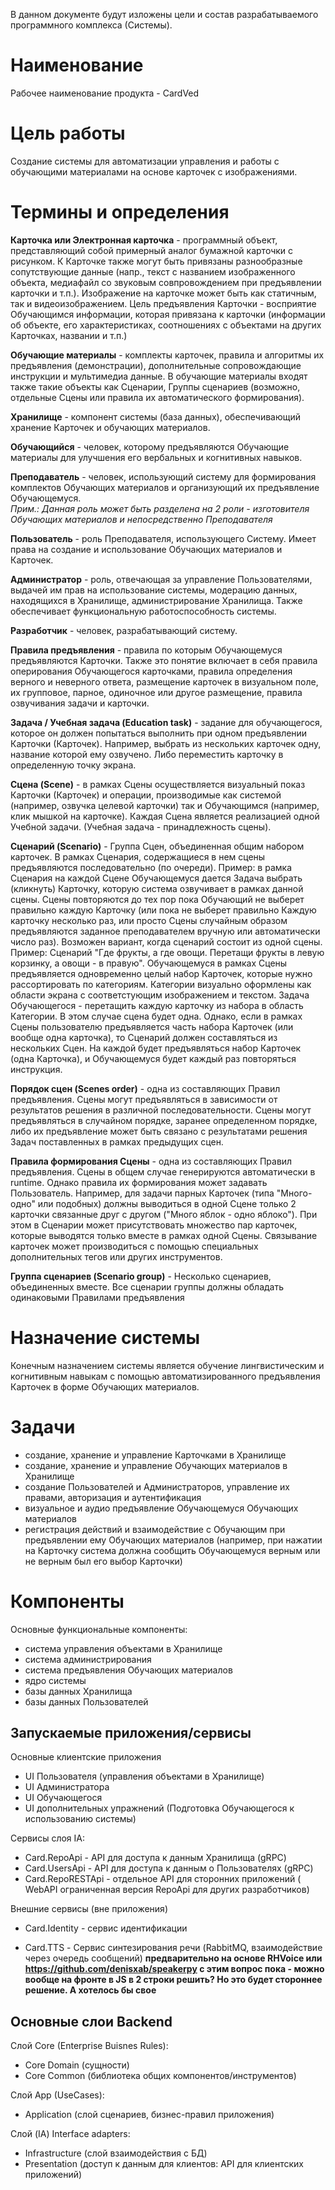 В данном документе будут изложены цели и состав разрабатываемого программного комплекса (Системы).

# Наименование
Рабочее наименование продукта - CardVed

# Цель работы
Создание системы для автоматизации управления и работы с обучающими материалами на основе карточек с изображениями.

# Термины и определения

**Карточка или Электронная карточка** - программный объект, представляющий собой примерный аналог бумажной карточки с рисунком. К Карточке также могут быть привязаны разнообразные сопутствующие данные (напр., текст с названием изображенного объекта, медиафайл со звуковым совпровождением при предъявлении карточки и т.п.). Изображение на карточке может быть как статичным, так и видеоизображением. Цель предъявления Карточки - восприятие Обучающимся информации, которая привязана к карточки (информации об объекте, его характеристиках, соотношениях с объектами на других Карточках, названии и т.п.) 

**Обучающие материалы** - комплекты карточек, правила и алгоритмы их предъявления (демонстрации), дополнительные сопровождающие инструкции и мультимедиа данные. В обучающие материалы входят также такие объекты как Сценарии, Группы сценариев (возможно, отдельные Сцены или правила их автоматического формирования).

**Хранилище** - компонент системы (база данных), обеспечивающий хранение Карточек и обучающих материалов.

**Обучающийся** - человек, которому предъявляются Обучающие материалы для улучшения его вербальных и когнитивных навыков.

**Преподаватель** - человек, использующий систему для формирования комплектов Обучающих материалов и организующий их предъявление Обучающемуся.<br>  *Прим.: Данная роль может быть разделена на 2 роли - изготовителя Обучающих материалов и непосредственно Преподавателя*

**Пользователь** - роль Преподавателя, использующего Систему. Имеет права на создание и использование Обучающих материалов и Карточек.

**Администратор** - роль, отвечающая за управление Пользователями, выдачей им прав на использование системы, модерацию данных, находящихся в Хранилище, администрирование Хранилища. Также обеспечивает функциональную работоспособность системы.

**Разработчик** - человек, разрабатывающий систему.

**Правила предъявления** - правила по которым Обучающемуся предъявляются Карточки. Также это понятие включает в себя правила оперирования Обучающегося карточками, правила определения верного и неверного ответа, размещение карточек в визуальном поле, их групповое, парное, одиночное или другое размещение, правила озвучивания задачи и карточки.

**Задача / Учебная задача (Education task)** - задание для обучающегося, которое он должен попытаться выполнить при одном предъявлении Карточки (Карточек). Например, выбрать из нескольких карточек одну, название которой ему озвучено. Либо переместить карточку в определенную точку экрана. 

**Сцена (Scene)** - в рамках Сцены осуществляется визуальный показ Карточки (Карточек) и операции, производимые как системой (например, озвучка целевой карточки) так и Обучающимся (например, клик мышкой на карточке). Каждая Сцена является реализацией одной Учебной задачи. (Учебная задача - принадлежность сцены).

**Сценарий (Scenario)** - Группа Сцен, объединенная общим набором карточек. В рамках Сценария, содержащиеся в нем сцены предъявляются последовательно (по очереди). Пример: в рамка Сценария на каждой Сцене Обучающемуся дается Задача выбрать (кликнуть) Карточку, которую система озвучивает в рамках данной сцены. Сцены повторяются до тех пор пока Обучающий не выберет правильно каждую Карточку (или пока не выберет правильно Каждую карточку несколько раз, или просто Сцены случайным образом предъявляются заданное преподавателем вручную или автоматически число раз).
Возможен вариант, когда сценарий состоит из одной сцены. Пример: Сценарий "Где фрукты, а где овощи. Перетащи фрукты в левую корзинку, а овощи - в правую". Обучающемуся в рамках Сцены предъявляется одновременно целый набор Карточек, которые нужно рассортировать по категориям. Категории визуально оформлены как области экрана с соответстующим изображением и текстом. Задача Обучающегося - перетащить каждую карточку из набора в область Категории. В этом случае сцена будет одна. 
Однако, если в рамках Сцены пользователю предъявляется часть набора Карточек (или вообще одна карточка), то Сценарий должен составляться из нескольких Сцен. На каждой будет предъявляться набор Карточек (одна Карточка), и Обучающемуся будет каждый раз повторяться инструкция.

**Порядок сцен (Scenes order)** - одна из составляющих Правил предъявления. Сцены могут предъявляться в зависимости от результатов решения в различной последовательности. Сцены могут предъявляться в случайном порядке, заранее определенном порядке, либо их предъявление может быть связано с результатами решения Задач поставленных в рамках предыдущих сцен.

**Правила формирования Сцены** - одна из составляющих Правил предъявления. Сцены в общем случае генерируются автоматически в runtime. Однако правила их формирования может задавать Пользователь. Например, для задачи парных Карточек (типа "Много-одно" или подобных) должны выводиться в одной Сцене только 2 карточки связанные друг с другом ("Много яблок - одно яблоко"). При этом в Сценарии может присутствовать множество пар карточек, которые выводятся только вместе в рамках одной Сцены. Связывание карточек может производиться с помощью специальных дополнительных тегов или других инструментов.

**Группа сценариев (Scenario group)** - Несколько сценариев, объединенных вместе. Все сценарии группы должны обладать одинаковыми Правилами предъявления

# Назначение системы
Конечным назначением системы является обучение лингвистическим и когнитивным навыкам с помощью автоматизированного предъявления Карточек в форме Обучающих материалов.

# Задачи
- создание, хранение и управление Карточками в Хранилище
- создание, хранение и управление Обучающих материалов в Хранилище
- создание Пользователей и Администраторов, управление их правами, авторизация и аутентификация
- визуальное и аудио предъявление Обучающемуся Обучающих материалов
- регистрация действий и взаимодействие с Обучающим при предъявлении ему Обучающих материалов (например, при нажатии на Карточку система должна сообщить Обучающемуся верным или не верным был его выбор Карточки)
  
# Компоненты
Основные функциональные компоненты:
- система управления объектами в Хранилище
- система администрирования
- система предъявления Обучающих материалов
- ядро системы
- базы данных Хранилища
- базы данных Пользователей

## Запускаемые приложения/сервисы
Основные клиентские приложения
- UI Пользователя (управления объектами в Хранилище)
- UI Администратора 
- UI Обучающегося
- UI дополнительных упражнений (Подготовка Обучающегося к использованию системы)
  
Сервисы слоя IA:
- Card.RepoApi - API для доступа к данным Хранилища (gRPC)
- Card.UsersApi - API для доступа к данным о Пользователях (gRPC)
- Card.RepoRESTApi - отдельное API для сторонних приложений ( WebAPI ограниченная версия RepoApi для других разработчиков)

Внешние сервисы (вне приложения)
- Card.Identity - сервис идентификации 
  
- Card.TTS - Сервис синтезирования речи  (RabbitMQ, взаимодействие через очередь сообщений)  __предварительно на основе RHVoice или https://github.com/denisxab/speakerpy     с этим вопрос пока - можно вообще на фронте в JS в 2 строки решить? Но это будет стороннее решение. А хотелось бы свое__

## Основные слои Backend
Слой Core (Enterprise Buisnes Rules): 
- Core Domain (сущности)
- Core Common (библиотека общих компонентов/инструментов)

Слой App (UseCases):
- Application (слой сценариев, бизнес-правил приложения)

Слой (IA) Interface adapters:
- Infrastructure (слой взаимодействия с БД)
- Presentation (доступ к данным для клиентов: API для клиентских приложений)


